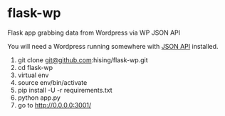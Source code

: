 flask-wp
========

Flask app grabbing data from Wordpress via WP JSON API


You will need a Wordpress running somewhere with [JSON API](http://wordpress.org/plugins/json-api/) installed.

1. git clone git@github.com:hising/flask-wp.git
2. cd flask-wp
3. virtual env
4. source env/bin/activate
5. pip install -U -r requirements.txt
6. python app.py
7. go to http://0.0.0.0:3001/

